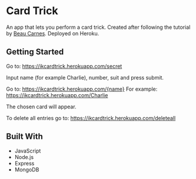 # Card Trick
An app that lets you perform a card trick. Created after following the tutorial by [Beau Carnes](https://www.youtube.com/watch?v=h21pa3yeW08).
Deployed on Heroku.

## Getting Started

Go to:
https://ikcardtrick.herokuapp.com/secret

Input name (for example Charlie), number, suit and press submit.

Go to:
https://ikcardtrick.herokuapp.com/{name}
For example: https://ikcardtrick.herokuapp.com/Charlie

The chosen card will appear.

To delete all entries go to:
https://ikcardtrick.herokuapp.com/deleteall

## Built With
* JavaScript
* Node.js
* Express
* MongoDB




